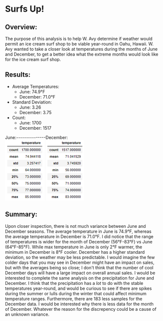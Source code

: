 # Surfs Up!
## Overview:
The purpose of this analysis is to help W. Avy determine if weather would permit an ice cream surf shop to be viable year-round in Oahu, Hawaii. W. Avy wanted to take a closer look at temperatures during the months of June and December, to get a better idea what the extreme months would look like for the ice cream surf shop.

## Results:
  - Average Temperatures:
     - June: 74.9°F
     - December: 71.0°F
  - Standard Deviation:
     - June: 3.26
     - December: 3.75
  - Count:
     - June: 1700
     - December: 1517  

June:---------------December:  
![June Statistics](/resources/june_df.png) ![December Statistics](resources/december_df.png)

## Summary:
Upon closer inspection, there is not much variance between June and December seasons. The average temperature in June is 74.9°F, whereas the average temperature in December is 71.0°F. I did notice that the range of temperatures is wider for the month of December (56°F-83°F) vs June (64°F-85°F). While max temperature in June is only 2°F warmer, the minimum in December is 8°F cooler. December has a higher standard deviation, so the weather may be less predictable. I would imagine the few colder days that you may see in December might have an impact on sales, but with the averages being so close; I don't think that the number of cool December days will have a large impact on overall annual sales. I would be interested to complete the same analysis on the precipitation for June and December. I think that the precipitation has a *lot* to do with the stable temperatures year-round, and would be curious to see if there are spikes during the summer or lulls during the winter that could affect minimum temperature ranges. Furthermore, there are 183 less samples for the December data. I would be interested why there is less data for the month of December. Whatever the reason for the discrepency could be a cause of an unknown variance.
